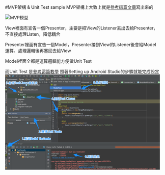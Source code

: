 #MVP架構 & Unit Test sample
MVP架構上大致上就是[參考這篇文章](http://blog.csdn.net/yanbober/article/details/45645115)寫出來的

![MVP模型](http://skyinlayerblog.qiniudn.com/blog/img/2014-5-3-javascript-mvc-mvp.png)

View裡面有宣告一個Presenter，主要是把View的Listener丟出去給Presenter，不直接處理Listen，降低耦合

Presenter裡面有宣告一個Model，Presenter接到View的Listener後會給Model運算、處理邏輯後再塞回去給View

Model裡面全都是運算邏輯能方便做Unit Test

而Unit Test 是[參考這篇教學](https://sites.google.com/a/android.com/tools/tech-docs/unit-testing-support)
照著Setting up Android Studio的步驟就能完成設定
![Unit Test圖片教學](https://raw.githubusercontent.com/lab403/MVP-UnitTest-Sample/master/Screenshot/teach.png)


